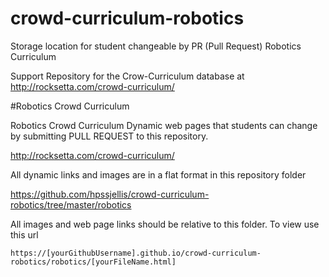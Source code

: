 # crowd-curriculum-robotics
Storage location for student changeable by PR (Pull Request) Robotics Curriculum



Support Repository for the Crow-Curriculum database at http://rocksetta.com/crowd-curriculum/



#Robotics Crowd Curriculum

Robotics Crowd Curriculum Dynamic web pages that students can change by submitting PULL REQUEST to this repository.


http://rocksetta.com/crowd-curriculum/

All dynamic links and images are in a flat format in this repository folder


  https://github.com/hpssjellis/crowd-curriculum-robotics/tree/master/robotics


All images and web page links should be relative to this folder. To view use this url

```
https://[yourGithubUsername].github.io/crowd-curriculum-robotics/robotics/[yourFileName.html]
```
